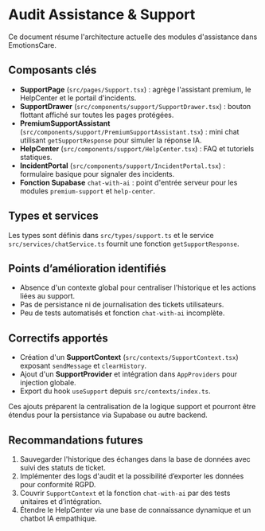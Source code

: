 # Audit Assistance & Support

Ce document résume l'architecture actuelle des modules d'assistance dans EmotionsCare.

## Composants clés

- **SupportPage** (`src/pages/Support.tsx`) : agrège l'assistant premium, le HelpCenter et le portail d'incidents.
- **SupportDrawer** (`src/components/support/SupportDrawer.tsx`) : bouton flottant affiché sur toutes les pages protégées.
- **PremiumSupportAssistant** (`src/components/support/PremiumSupportAssistant.tsx`) : mini chat utilisant `getSupportResponse` pour simuler la réponse IA.
- **HelpCenter** (`src/components/support/HelpCenter.tsx`) : FAQ et tutoriels statiques.
- **IncidentPortal** (`src/components/support/IncidentPortal.tsx`) : formulaire basique pour signaler des incidents.
- **Fonction Supabase** `chat-with-ai` : point d'entrée serveur pour les modules `premium-support` et `help-center`.

## Types et services

Les types sont définis dans `src/types/support.ts` et le service `src/services/chatService.ts` fournit une fonction `getSupportResponse`.

## Points d’amélioration identifiés

- Absence d'un contexte global pour centraliser l'historique et les actions liées au support.
- Pas de persistance ni de journalisation des tickets utilisateurs.
- Peu de tests automatisés et fonction `chat-with-ai` incomplète.

## Correctifs apportés

- Création d'un **SupportContext** (`src/contexts/SupportContext.tsx`) exposant `sendMessage` et `clearHistory`.
- Ajout d'un **SupportProvider** et intégration dans `AppProviders` pour injection globale.
- Export du hook `useSupport` depuis `src/contexts/index.ts`.

Ces ajouts préparent la centralisation de la logique support et pourront être étendus pour la persistance via Supabase ou autre backend.

## Recommandations futures

1. Sauvegarder l'historique des échanges dans la base de données avec suivi des statuts de ticket.
2. Implémenter des logs d'audit et la possibilité d’exporter les données pour conformité RGPD.
3. Couvrir `SupportContext` et la fonction `chat-with-ai` par des tests unitaires et d’intégration.
4. Étendre le HelpCenter via une base de connaissance dynamique et un chatbot IA empathique.
